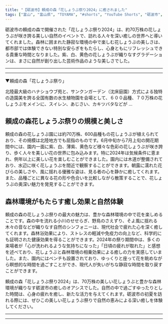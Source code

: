 ```yaml
---
title: "【砺波市】頼成の森「花しょうぶ祭り2024」に癒されました"
tags: ["富山", "富山県", "TOYAMA", "#shorts", "YouTube Shorts", "砺波市", "チューリップ", "夜高祭", "庄川", "祭り", "イベント", "伝統", "文化", "地域行事", "富山観光", "富山旅行", "北陸観光", "日本海", "立山黒部", "動画", "ショート動画", "富山県の観光スポット", "富山県でおすすめの場所", "富山県の名所", "富山県の見どころ", "富山県のグルメ", "富山県の文化", "富山県の自然", "富山県のイベント"]
---
```


砺波市の頼成の森で開催された「花しょうぶ祭り2024」は、約70万株の花しょうぶが咲き誇る美しい自然のイベントで、訪れる人々を深い癒しの世界へと導いてくれました。森林に囲まれた静寂な環境の中で楽しむ花しょうぶの美しさは、都市部では体験できない特別な安らぎをもたらし、心身ともにリフレッシュできる貴重な時間となりました。紫、白、黄色の花しょうぶが織りなすグラデーションは、まさに自然が創り出した芸術作品のような美しさでした。

---

<!-- 🎥 YouTube動画埋め込み -->
<!-- No YouTube URL provided -->

---

▼頼成の森「花しょうぶ祭り」

北陸最大級のハナショウブ苑と、サンクンガーデン（沈床庭園）方式による独特の造園美を誇る全国有数の水生植物園を会場として、６００品種、７０万株の花しょうぶをメインに、スイレン、あじさい、カキツバタなどが &#8230;

## 頼成の森花しょうぶ祭りの規模と美しさ

頼成の森の花しょうぶ園には約70万株、600品種もの花しょうぶが植えられており、その規模は北陸地方でも屈指のものです。6月中旬から7月上旬の開花期間中には、園内一面に紫、白、薄紫、黄色など様々な色彩の花しょうぶが咲き誇り、歩く人々を美しい花の世界に包み込みます。特に2024年は気候条件に恵まれ、例年以上に美しい花を楽しむことができました。園内には木道が整備されており、水辺に咲く花しょうぶを間近で観察することができます。朝露に濡れた花びらの美しさや、風に揺れる優雅な姿は、見る者の心を静かに癒してくれます。また、品種ごとに異なる花の形や色合いを比較しながら散策することで、花しょうぶの奥深い魅力を発見することができます。

## 森林環境がもたらす癒し効果と自然体験

頼成の森の花しょうぶ祭りの最大の魅力は、豊かな森林環境の中で花を楽しめることです。森の中を流れる小川のせせらぎ、野鳥のさえずり、そよ風に揺れる木々の音などが織りなす自然のシンフォニーは、現代社会で疲れた心を深く癒してくれます。森林浴効果により、ストレスの軽減や免疫力の向上など、科学的にも証明された健康効果を得ることができます。2024年の祭り期間中は、多くの来場者が「心が洗われるような気持ちになった」「日頃の疲れが取れた」と感想を述べており、花しょうぶと森林環境の相乗効果による癒しの力を実感していました。また、園内にはベンチも設置されており、ゆっくりと座って花を眺めながら瞑想的な時間を過ごすことができ、現代人が失いがちな静寂な時間を取り戻すことができます。

頼成の森「花しょうぶ祭り2024」は、70万株の美しい花しょうぶと豊かな森林環境が織りなす砺波市の癒しのオアシスでした。自然の中で過ごすゆったりとした時間は、心身の疲れを癒し、新たな活力を与えてくれます。砺波市の初夏を訪れる際には、ぜひこの美しい花しょうぶ祭りで自然の恵みによる深い癒しを体験してください。

---

<!-- 🗺 Googleマップ（自動表示: page.tsxで地域名から自動生成） -->

<!-- 📍 宿泊リンク（自動表示: page.tsxで地域別リンクを自動生成）
     - タイトルから地域名を抽出
     - JTB / 楽天トラベル / じゃらん / 一休.com 対応
     - 環境変数でプロバイダー切替可能
-->

<!-- 📚 関連記事（自動表示: page.tsxで同カテゴリから2件自動選択） -->

<!-- 🏷️ タグ（自動表示: page.tsxで記事最下部に自動配置） -->

---

<!--
【記事文字数ルール】
- 基本文字数: 最低1000文字以上
- 推奨文字数: 1000〜1500文字（スマホ読みやすさ最優先）
- 上限なし: 情報量的に必要な場合は1500文字や2000文字を超えても良い
- 判断基準: 読者にとって価値ある情報を過不足なく提供できる文字数

【記事構成の最終形】
1. タイトル・動画・本文
2. まとめ
3. Googleマップ（見出しなし、マップのみ自動表示）
4. **宿泊リンク（地域別自動生成）** ← 2025年10月7日追加
5. 関連記事（H3、同カテゴリから2件自動選択）
6. タグ（記事最下部に自動表示）
7. ナビゲーションボタン

【宿泊リンクシステム仕様】
- タイトルから地域名を自動抽出（【〇〇市】形式優先）
- 北陸地方地域辞書: 富山/石川/福井の主要都市対応
- 対応プロバイダー: JTB（既定）/ 楽天トラベル / じゃらん / 一休.com
- 環境変数で切替: NEXT_PUBLIC_DEFAULT_TRAVEL_PROVIDER
- URLテンプレート: 地域名自動エンコード + アフィリエイトID挿入
- 配置位置: Googleマップ直後、関連記事より前

【自動生成セクション】
※以下はpage.tsxで自動生成されるため、記事本文には含めない
- Googleマップ: タイトル【】内の地域名から生成
- 宿泊リンク: 地域名抽出 → Deeplink生成 → スタイル適用
- 関連記事: 同カテゴリから2件を自動選択・リンク化
- タグ: 記事データから最下部に自動配置

【削除済みセクション】
※アクセス方法・周辺情報・公式リンクセクションは不要（2025年10月5日削除）

【AdSense・アフィリエイト】
- Google AdSense: 全ページ自動読み込み（layout.tsx）
- アフィリエイトスクリプト: AffilScript（layout.tsx）
- data-affil属性での動的リンク変換機能あり（現在は宿泊リンクで代替）

【最終更新】2025年10月7日 - 地域別宿泊リンク自動生成システム実装
-->
